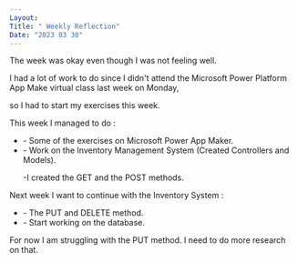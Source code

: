 ```yaml
---
Layout:
Title: " Weekly Reflection"
Date: "2023 03 30"
---
```





<p>The week was okay even though I was not feeling well.</p>
<p> I had a lot of work to do since I didn't attend the Microsoft Power Platform App Make virtual class last week on Monday,</p> 
<p>so I had to start my exercises this week.</p>


<p>This week I managed to do :</p>

<ul>
<li>- Some of the exercises on Microsoft Power App Maker.</li>
<li>- Work on the Inventory Management System (Created Controllers and Models).</p>
<p>-I created the GET and the POST methods.</p>

</ul>


<p>Next week I want to continue with the Inventory System :</p>

<ul>

<li>- The PUT and DELETE method.</li>
<li>- Start working on the database.</li>

</ul>


<p>For now I am struggling with the PUT method. I need to do more research on that.</p>